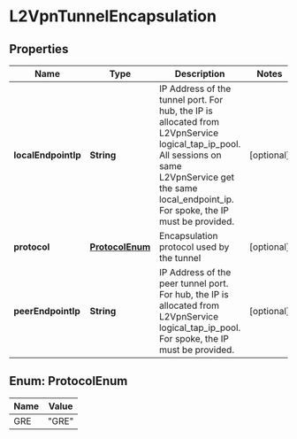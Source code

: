 # L2VpnTunnelEncapsulation

## Properties
Name | Type | Description | Notes
------------ | ------------- | ------------- | -------------
**localEndpointIp** | **String** | IP Address of the tunnel port. For hub, the IP is allocated from L2VpnService logical_tap_ip_pool. All sessions on same L2VpnService get the same local_endpoint_ip. For spoke, the IP must be provided. |  [optional]
**protocol** | [**ProtocolEnum**](#ProtocolEnum) | Encapsulation protocol used by the tunnel |  [optional]
**peerEndpointIp** | **String** | IP Address of the peer tunnel port. For hub, the IP is allocated from L2VpnService logical_tap_ip_pool. For spoke, the IP must be provided. |  [optional]

<a name="ProtocolEnum"></a>
## Enum: ProtocolEnum
Name | Value
---- | -----
GRE | &quot;GRE&quot;
